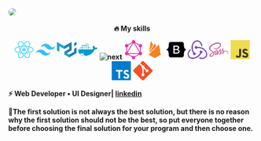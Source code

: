<img style="border-radius: 35px;" src="https://user-images.githubusercontent.com/60979458/218801669-aad47f70-e647-455f-8c05-78cbf253ffec.png" />

<p align="center"> 
 <strong>             
   🔥 My skills
</p>
  <p align="center"> 
<img src="https://github.com/devicons/devicon/blob/master/icons/react/react-original.svg" alt="react" width="40"
        height="40" />
    <img src="https://github.com/devicons/devicon/blob/master/icons/tailwindcss/tailwindcss-plain.svg" alt="tailwindcss"
        width="40" height="40" />
    <img src="https://github.com/devicons/devicon/blob/master/icons/materialui/materialui-original.svg" alt="materialui"
        width="40" height="40" />
    <img src="https://github.com/devicons/devicon/blob/master/icons/docker/docker-plain.svg" alt="docker" width="40"
        height="40" />
    <img src="https://user-images.githubusercontent.com/60979458/223059461-6336cb22-ff9e-4c08-b3da-853c3e546d3c.png"
        alt="next" width="40" height="40" />
    <img src="https://github.com/devicons/devicon/blob/master/icons/graphql/graphql-plain.svg" alt="graphql" width="40"
        height="40" />
    <img src="https://github.com/devicons/devicon/blob/master/icons/firebase/firebase-plain.svg" alt="fitebase"
        width="40" height="40" />
    <img src="https://github.com/devicons/devicon/blob/master/icons/bootstrap/bootstrap-plain.svg" alt="bootstrap"
        width="40" height="40" />
    <img src="https://github.com/devicons/devicon/blob/master/icons/redux/redux-original.svg" alt="redux" width="40"
        height="40" />
    <img src="https://github.com/devicons/devicon/blob/master/icons/sass/sass-original.svg" alt="sass" width="40"
        height="40" />
    <img src="https://github.com/devicons/devicon/blob/master/icons/javascript/javascript-original.svg" alt="javascript"
        width="40" height="40" />
    <img src="https://github.com/devicons/devicon/blob/master/icons/typescript/typescript-original.svg" alt="typescript"
        width="40" height="40" />
    <img src="https://github.com/devicons/devicon/blob/master/icons/git/git-original.svg" alt="git" width="40"
        height="40" />
                                                                                                                               
                                                                                                                                             
  
   
  ⚡️ Web Developer • UI Designer| [linkedin](https://www.linkedin.com/in/mehran-asadi-7289061b7/)
  <br> 
<p> 🌱The first solution is not always the best solution, but there is no reason why the first solution should not be the best, so put everyone together before choosing the final solution for your program and then choose one. </p>







